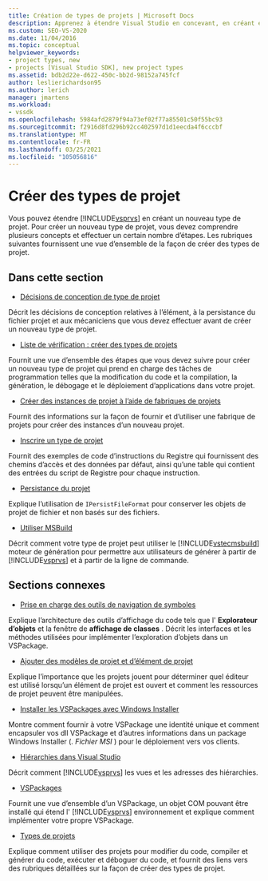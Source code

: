```yaml
---
title: Création de types de projets | Microsoft Docs
description: Apprenez à étendre Visual Studio en concevant, en créant et en inscrivant un nouveau type de projet qui prend en charge les tâches de programmation.
ms.custom: SEO-VS-2020
ms.date: 11/04/2016
ms.topic: conceptual
helpviewer_keywords:
- project types, new
- projects [Visual Studio SDK], new project types
ms.assetid: bdb2d22e-d622-450c-bb2d-98152a745fcf
author: leslierichardson95
ms.author: lerich
manager: jmartens
ms.workload:
- vssdk
ms.openlocfilehash: 5984afd2879f94a73ef02f77a85501c50f55bc93
ms.sourcegitcommit: f2916d8fd296b92cc402597d1d1eecda4f6cccbf
ms.translationtype: MT
ms.contentlocale: fr-FR
ms.lasthandoff: 03/25/2021
ms.locfileid: "105056816"
---
```

# <a name="create-project-types"></a>Créer des types de projet
Vous pouvez étendre [!INCLUDE[vsprvs](../../code-quality/includes/vsprvs_md.md)] en créant un nouveau type de projet. Pour créer un nouveau type de projet, vous devez comprendre plusieurs concepts et effectuer un certain nombre d’étapes. Les rubriques suivantes fournissent une vue d’ensemble de la façon de créer des types de projet.

## <a name="in-this-section"></a>Dans cette section
- [Décisions de conception de type de projet](../../extensibility/internals/project-type-design-decisions.md)

 Décrit les décisions de conception relatives à l’élément, à la persistance du fichier projet et aux mécaniciens que vous devez effectuer avant de créer un nouveau type de projet.

- [Liste de vérification : créer des types de projets](../../extensibility/internals/checklist-creating-new-project-types.md)

 Fournit une vue d’ensemble des étapes que vous devez suivre pour créer un nouveau type de projet qui prend en charge des tâches de programmation telles que la modification du code et la compilation, la génération, le débogage et le déploiement d’applications dans votre projet.

- [Créer des instances de projet à l’aide de fabriques de projets](../../extensibility/internals/creating-project-instances-by-using-project-factories.md)

 Fournit des informations sur la façon de fournir et d’utiliser une fabrique de projets pour créer des instances d’un nouveau projet.

- [Inscrire un type de projet](../../extensibility/internals/registering-a-project-type.md)

 Fournit des exemples de code d’instructions du Registre qui fournissent des chemins d’accès et des données par défaut, ainsi qu’une table qui contient des entrées du script de Registre pour chaque instruction.

- [Persistance du projet](../../extensibility/internals/project-persistence.md)

 Explique l’utilisation de `IPersistFileFormat` pour conserver les objets de projet de fichier et non basés sur des fichiers.

- [Utiliser MSBuild](../../extensibility/internals/using-msbuild.md)

 Décrit comment votre type de projet peut utiliser le [!INCLUDE[vstecmsbuild](../../extensibility/internals/includes/vstecmsbuild_md.md)] moteur de génération pour permettre aux utilisateurs de générer à partir de [!INCLUDE[vsprvs](../../code-quality/includes/vsprvs_md.md)] et à partir de la ligne de commande.

## <a name="related-sections"></a>Sections connexes
- [Prise en charge des outils de navigation de symboles](../../extensibility/internals/supporting-symbol-browsing-tools.md)

 Explique l’architecture des outils d’affichage du code tels que l' **Explorateur d’objets** et la fenêtre de **affichage de classes** . Décrit les interfaces et les méthodes utilisées pour implémenter l’exploration d’objets dans un VSPackage.

- [Ajouter des modèles de projet et d’élément de projet](../../extensibility/internals/adding-project-and-project-item-templates.md)

 Explique l’importance que les projets jouent pour déterminer quel éditeur est utilisé lorsqu’un élément de projet est ouvert et comment les ressources de projet peuvent être manipulées.

- [Installer les VSPackages avec Windows Installer](../../extensibility/internals/installing-vspackages-with-windows-installer.md)

 Montre comment fournir à votre VSPackage une identité unique et comment encapsuler vos dll VSPackage et d’autres informations dans un package Windows Installer (*. Fichier MSI* ) pour le déploiement vers vos clients.

- [Hiérarchies dans Visual Studio](../../extensibility/internals/hierarchies-in-visual-studio.md)

 Décrit comment [!INCLUDE[vsprvs](../../code-quality/includes/vsprvs_md.md)] les vues et les adresses des hiérarchies.

- [VSPackages](../../extensibility/internals/vspackages.md)

 Fournit une vue d’ensemble d’un VSPackage, un objet COM pouvant être installé qui étend l' [!INCLUDE[vsprvs](../../code-quality/includes/vsprvs_md.md)] environnement et explique comment implémenter votre propre VSPackage.

- [Types de projets](../../extensibility/internals/project-types.md)

 Explique comment utiliser des projets pour modifier du code, compiler et générer du code, exécuter et déboguer du code, et fournit des liens vers des rubriques détaillées sur la façon de créer des types de projet.

